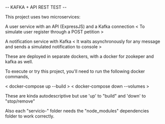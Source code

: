 -- KAFKA + API REST TEST --

This project uses two microservices:

A user service with an API (ExpressJS) and a Kafka connection
< To simulate user register through a POST petition >

A notification service with Kafka
< It waits asynchronously for any message and sends a simulated notification to console >

These are deployed in separate dockers, with a docker for zookeper and kafka as well.

To execute or try this project, you'll need to run the following docker commands,

< docker-compose up --build >
< docker-compose down --volumes >

These are kinda autodescriptive but use 'up' to "build" and 'down' to "stop/remove"

Also each "servicio-" folder needs the "node_modules" dependencies folder to work correctly.